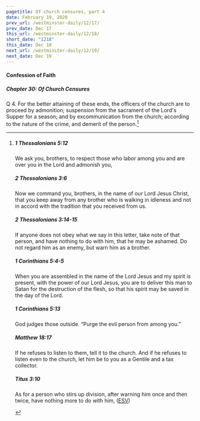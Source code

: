 ```yaml
---
pagetitle: Of church censures, part 4
date: February 19, 2020
prev_url: /westminster-daily/12/17/
prev_date: Dec 17
this_url: /westminster-daily/12/18/
short_date: "1218"
this_date: Dec 18
next_url: /westminster-daily/12/19/
next_date: Dec 19
---
```


#### Confession of Faith

##### Chapter 30: Of Church Censures

<span class="q">Q 4.</span> For the better attaining of these ends, the officers of the church are to proceed by admonition; suspension from the sacrament of the Lord's Supper for a season; and by excommunication from the church; according to the nature of the crime, and demerit of the person.[^fnref:wcf1]

[^fnref:wcf1]: <div class="esv"><h5>1 Thessalonians 5:12</h5> <div class="esv-text"> <p id="p52005012.05-1">We ask you, brothers, to respect those who labor among you and are over you in the Lord and admonish you,</p> </div><h5>2 Thessalonians 3:6</h5> <div class="esv-text"> <p id="p53003006.04-2">Now we command you, brothers, in the name of our Lord Jesus Christ, that you keep away from any brother who is walking in idleness and not in accord with the tradition that you received from us.</p> </div><h5>2 Thessalonians 3:14-15</h5> <div class="esv-text"><p id="p53003014.01-3">If anyone does not obey what we say in this letter, take note of that person, and have nothing to do with him, that he may be ashamed. Do not regard him as an enemy, but warn him as a brother.</p> </div><h5>1 Corinthians 5:4-5</h5> <div class="esv-text"><p id="p46005004.01-4">When you are assembled in the name of the Lord Jesus and my spirit is present, with the power of our Lord Jesus, you are to deliver this man to Satan for the destruction of the flesh, so that his spirit may be saved in the day of the Lord.</p> </div><h5>1 Corinthians 5:13</h5> <div class="esv-text"><p id="p46005013.01-5">God judges those outside. &#8220;Purge the evil person from among you.&#8221;</p> </div><h5>Matthew 18:17</h5> <div class="esv-text"><p id="p40018017.01-6"><span class="woc">If he refuses to listen to them, tell it to the church. And if he refuses to listen even to the church, let him be to you as a Gentile and a tax collector.</span></p> </div><h5>Titus 3:10</h5> <div class="esv-text"><p id="p56003010.01-7">As for a person who stirs up division, after warning him once and then twice, have nothing more to do with him,  (<a href="http://www.esv.org" class="copyright">ESV</a>)</p> </div> </div>

